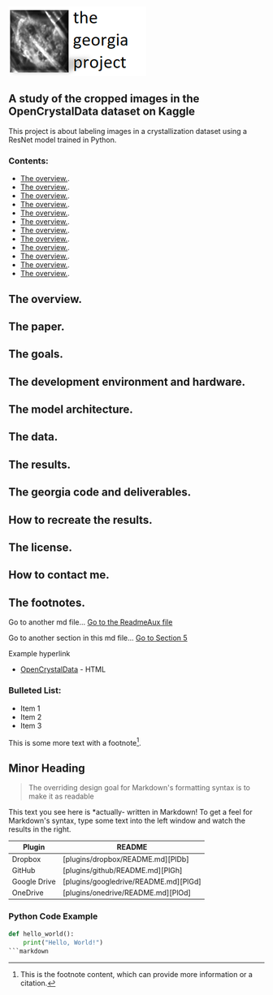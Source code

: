 
![Example Image](images/HeroWithTitleSmall.png)

## A study of the cropped images in the OpenCrystalData dataset on Kaggle
This project is about labeling images in a crystallization dataset using a ResNet model trained in Python. 

### Contents:
- [The overview.](#the-overview).
- [The overview.](#the-paper).
- [The overview.](#the-development-environment-and-hardware).
- [The overview.](#the-model-architecture).
- [The overview.](#the-data).
- [The overview.](#the-results).
- [The overview.](#the-georgia-code-and-deliverables).
- [The overview.](#the-license).
- [The overview.](#how-to-recreate-the-results).
- [The overview.](#the-license).
- [The overview.](#how-to-contact-me).
- [The overview.](#the-footnotes).
  
## The overview. 
## The paper.
## The goals.
## The development environment and hardware. 
## The model architecture. 
## The data. 
## The results. 
## The georgia code and deliverables. 
## How to recreate the results.  
## The license. 
## How to contact me. 
## The footnotes. 


Go to another md file...
[Go to the ReadmeAux file](docs/ReadmeAux.md)

Go to another section in this md file...
[Go to Section 5](docs/ReadmeAux.md#section-5-methodology)

Example hyperlink 
- [OpenCrystalData](https://www.kaggle.com/datasets/opencrystaldata/cephalexin-reactive-crystallization?resource=download) - HTML

### Bulleted List:
- Item 1
- Item 2
- Item 3

This is some more text with a footnote[^1].

[^1]: This is the footnote content, which can provide more information or a citation.

## Minor Heading
> The overriding design goal for Markdown's
> formatting syntax is to make it as readable

This text you see here is *actually- written in Markdown! To get a feel
for Markdown's syntax, type some text into the left window and
watch the results in the right.

| Plugin | README |
| ------ | ------ |
| Dropbox | [plugins/dropbox/README.md][PlDb] |
| GitHub | [plugins/github/README.md][PlGh] |
| Google Drive | [plugins/googledrive/README.md][PlGd] |
| OneDrive | [plugins/onedrive/README.md][PlOd] |

### Python Code Example
```python
def hello_world():
    print("Hello, World!")
```markdown
